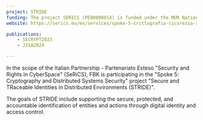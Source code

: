 ```yaml
---
project: STRIDE
funding: The project SERICS (PE00000014) is funded under the MUR National Recovery and Resilience Plan funded by the European Union --- NextGenerationEU
website: https://serics.eu/en/services/spoke-5-crittografia-sicurezza-sistemi-distribuiti/

publications:
    - SECRYPT2023
    - JISA2024

---
```

In the scope of the Italian Partnership - Partenariato Esteso "Security and Rights in CyberSpace" (SeRiCS), FBK is participating in the "Spoke 5: Cryptography and Distributed Systems Security" project "Secure and TRaceable Identities in Distributed Environments (STRIDE)".

The goals of STRIDE include supporting the secure, protected, and accountable identification of entities and actions through digital identity and access control.
